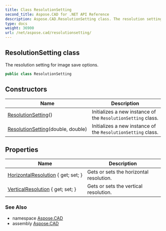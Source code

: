 ```yaml
---
title: Class ResolutionSetting
second_title: Aspose.CAD for .NET API Reference
description: Aspose.CAD.ResolutionSetting class. The resolution setting for image save options
type: docs
weight: 36900
url: /net/aspose.cad/resolutionsetting/
---
```

## ResolutionSetting class

The resolution setting for image save options.

```csharp
public class ResolutionSetting
```

## Constructors

| Name | Description |
| --- | --- |
| [ResolutionSetting](resolutionsetting/#constructor)() | Initializes a new instance of the `ResolutionSetting` class. |
| [ResolutionSetting](resolutionsetting/#constructor_1)(double, double) | Initializes a new instance of the `ResolutionSetting` class. |

## Properties

| Name | Description |
| --- | --- |
| [HorizontalResolution](../../aspose.cad/resolutionsetting/horizontalresolution/) { get; set; } | Gets or sets the horizontal resolution. |
| [VerticalResolution](../../aspose.cad/resolutionsetting/verticalresolution/) { get; set; } | Gets or sets the vertical resolution. |

### See Also

* namespace [Aspose.CAD](../../aspose.cad/)
* assembly [Aspose.CAD](../../)


